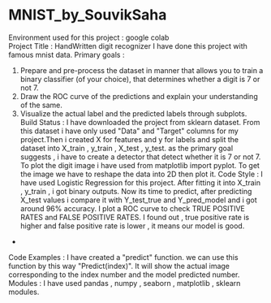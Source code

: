 # MNIST_by_SouvikSaha

Environment used for this project : 
  google colab </br>
Project Title : 
  HandWritten digit recognizer
  I have done this project with famous mnist data.
Primary goals : 
  1. Prepare and pre-process the dataset in manner that allows you
  to train a binary classifier (of your choice), that determines
  whether a digit is 7 or not 7.
  2. Draw the ROC curve of the predictions and explain your
  understanding of the same.
  3. Visualize the actual label and the predicted labels through subplots.
Build Status : 
  I have downloaded the project from sklearn dataset. From this dataset i have only used "Data" and "Target" columns for my project.Then i created X for features and y 
  for labels and split the dataset into X_train , y_train , X_test , y_test.
  as the primary goal suggests , i have to create a detector that detect whether it is 7 or not 7.
  To plot the digit image i have used from matplotlib import pyplot. To get the image we have to reshape the data into 2D then plot it.
Code Style  : 
  I have used Logistic Regression for this project. After fitting it into X_train , y_train , i got binary outputs.
  Now its time to predict, after predicting X_test values i compare it with Y_test_true and Y_pred_model and i got around 96% accuracy. I plot a ROC curve to check TRUE POSITIVE
  RATES and FALSE POSITIVE RATES. I found out , true positive rate is higher and false positive rate is lower , it means our model is good.
  -
  Code Examples :
    I have created a "predict" function. we can use this function by this way "Predict(index)". It will show the actual image corresponding to the index number and the model 
    predicted number.
  Modules :
  I have used pandas , numpy , seaborn , matplotlib , sklearn modules.
